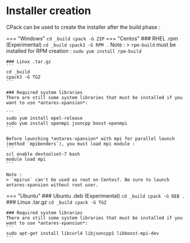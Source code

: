 # Installer creation
CPack can be used to create the installer after the build phase :

=== "Windows"
    ```
    cd _build
    cpack -G ZIP
    ```
=== "Centos"
    ### RHEL .rpm (Experimental)
    ```
    cd _build
    cpack3 -G RPM .
    ```
    Note :
    > `rpm-build` must be installed for RPM creation :  `sudo yum install rpm-build`

    ### Linux .tar.gz
    ```
    cd _build
    cpack3 -G TGZ
    ```
    
    ### Required system libraries
    There are still some system libraries that must be installed if you want to use *antares-xpansion*:
    
    ```
    sudo yum install epel-release
    sudo yum install openmpi jsoncpp boost-openmpi
    ```
    
    Before launching *antares-xpansion* with mpi for parallel launch (method `mpibenders`), you must load mpi module :
    ```
    scl enable devtoolset-7 bash
    module load mpi
    ```
    
    Note :
    > `mpirun` can't be used as root on Centos7. Be sure to launch antares-xpansion without root user.

=== "Ubuntu"
    ### Ubuntu .deb (Experimental)
    ```
    cd _build
    cpack -G DEB .
    ```
    ### Linux .tar.gz
    ```
    cd _build
    cpack -G TGZ
    ```
    
    ### Required system libraries
    There are still some system libraries that must be installed if you want to use *antares-xpansion*:
    ```
    sudo apt-get install libcurl4 libjsoncpp1 libboost-mpi-dev
    ```